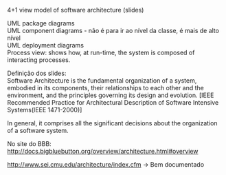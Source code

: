4+1 view model of software architecture (slides)

 UML package diagrams  
 UML component diagrams - não é para ir ao nível da classe, é mais de alto nível  
 UML deployment diagrams  
 Process view: shows how, at run-time, the system is composed of interacting processes.  
 
 Definição dos slides:  
 Software Architecture is the fundamental organization of a system, embodied in its components, their relationships
to each other and the environment, and the principles governing its design and evolution.
[IEEE Recommended Practice for Architectural Description of Software Intensive Systems(IEEE 1471-2000)]
 
In general, it comprises all the significant decisions about the organization of a software system.   

No site do BBB:
http://docs.bigbluebutton.org/overview/architecture.html#overview

http://www.sei.cmu.edu/architecture/index.cfm -> Bem documentado
